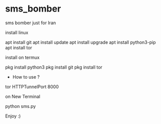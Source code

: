 # sms_bomber
sms bomber just for Iran

install linux

apt install git
apt install update
apt install upgrade
apt install python3-pip
apt install tor 


install on termux 

pkg install python3
pkg install git
pkg install tor 


* How to use ?

tor HTTPTunnelPort 8000

on New Terminal 

python sms.py

Enjoy :)
